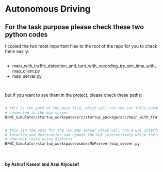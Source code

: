 # Autonomous Driving 



##  For the task purpose please check these two python codes

I copied the two most important files to the root of the repo for you to check them easily: <br/><br/>
- main_with_traffic_detection_and_turn_with_recording_try_sim_time_with_map_client.py
- map_server.py
<br/>

but if you want to see them in the project, please check these paths:

```bash

# this is the path of the main file, which will run the car fully autonomous and it will run a client thread 
# connected to the map server
BFMC_Simulator/startup_workspace/src/startup_package/src/main_with_traffic_detection_and_turn_with_recording_try_sim_time_with_map_client.py


# this isn the path for the TCP map server which will run a GUI interface to the map and will receive the car 
# location and destination and update the GUI interactively while the car moving and it will calculate the 
# shortest route using dijkstra
BFMC_Simulator/startup_workspace/osmnx/MAPserver/map_server.py


```
<br/>

#### by Ashraf Kasem and Assi Alyousef


